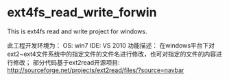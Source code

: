 ext4fs_read_write_forwin
========================

This is ext4fs read and write project for windows.

此工程开发环境为：
OS: win7
IDE: VS 2010
功能描述：
在windows平台下对ext2~ext4文件系统中的指定文件的文件名进行修改，也可对指定的文件的内容进行修改；
部分代码基于ext2read开源项目:
http://sourceforge.net/projects/ext2read/files/?source=navbar
